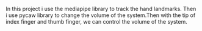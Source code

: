 In this project i use the mediapipe library to track the hand landmarks. Then i use pycaw library to change the volume of the system.Then with the tip of index finger and thumb finger, we can control the volume of the system.